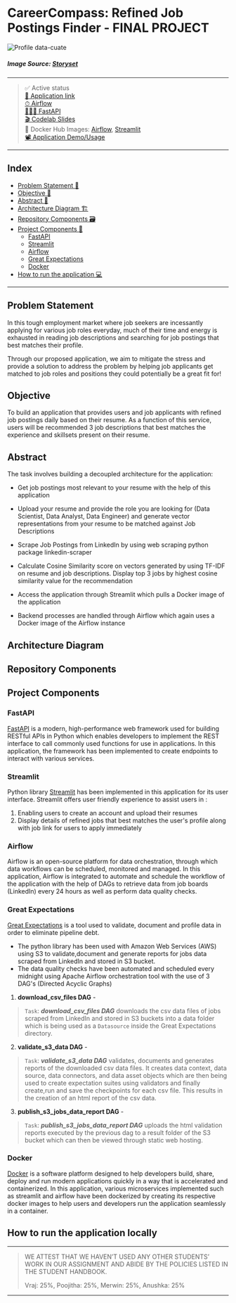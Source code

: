 # CareerCompass: Refined Job Postings Finder - FINAL PROJECT

![Profile data-cuate](https://user-images.githubusercontent.com/46862684/235030798-104e366f-8cd0-4c35-9c84-3d6f812eda89.svg)

##### Image Source: [Storyset](https://storyset.com/)
----- 

> ✅ Active status <br>
> [🚀 Application link](http://34.74.232.103:8003/) <br>
> [⏱ Airflow](http://34.74.232.103:8082/) <br>
> [🧑🏻‍💻 FastAPI](http://34.74.232.103:8002/docs) <br>
> [🎬 Codelab Slides](https://codelabs-preview.appspot.com/?file_id=1p63_TG8gJMdh3_X-U4dJAxjosIJW98NqSb7plLFZ_bI#0) <br>
>  🐳 Docker Hub Images: [Airflow](), [Streamlit]() <br>
> [📽️ Application Demo/Usage]()

----- 

## Index
  - [Problem Statement 🤔](#problem-statement)
  - [Objective 🎯](#objective)
  - [Abstract 📝](#abstract)
  - [Architecture Diagram 🏗](#architecture-diagram)
  - [Repository Components 🗃️](#repository-components)
  - [Project Components 💽](#project-components)
    - [FastAPI](#fastapi)
    - [Streamlit](#streamlit)
    - [Airflow](#airflow)
    - [Great Expectations](#great-expectations)
    - [Docker](#docker)
  - [How to run the application 💻](#how-to-run-the-application-locally)
----- 

## Problem Statement
In this tough employment market where job seekers are incessantly applying for various job roles everyday, much of their time and energy is exhausted in reading job descriptions and searching for job postings that best matches their profile. 

Through our proposed application, we aim to mitigate the stress and provide a solution to address the problem by helping job applicants get matched to job roles and positions they could potentially be a great fit for!

## Objective
To build an application that provides users and job applicants with refined job postings daily based on their resume. As a function of this service, users will be recommended 3 job descriptions that best matches the experience and skillsets present on their resume.

## Abstract
The task involves building a decoupled architecture for the application:
- Get job postings most relevant to your resume with the help of this application

- Upload your resume and provide the role you are looking for (Data Scientist, Data Analyst, Data Engineer) and generate vector representations from your resume to be matched against Job Descriptions

- Scrape Job Postings from LinkedIn by using web scraping python package linkedin-scraper

- Calculate Cosine Similarity score on vectors generated by using TF-IDF on resume and job descriptions. Display top 3 jobs by highest cosine similarity value for the recommendation

- Access the application through Streamlit which pulls a Docker image of the application

- Backend processes are handled through Airflow which again uses a Docker image of the Airflow instance



## Architecture Diagram

## Repository Components

## Project Components

### FastAPI
[FastAPI](https://fastapi.tiangolo.com/) is a modern, high-performance web framework used for building RESTful APIs in Python which enables developers to implement the REST interface to call commonly used functions for use in applications. In this application, the framework has been implemented to create endpoints to interact with various services.

### Streamlit
Python library [Streamlit](https://streamlit.iohttps://streamlit.io) has been implemented in this application for its user interface. Streamlit offers user friendly experience to assist users in :

1) Enabling users to create an account and upload their resumes
2) Display details of refined jobs that best matches the user's profile along with job link for users to apply immediately


### Airflow
Airflow is an open-source platform for data orchestration, through which data workflows can be scheduled, monitored and managed. In this application, Airflow is integrated to automate and schedule the workflow of the application with the help of DAGs to retrieve data from job boards (LinkedIn) every 24 hours as well as perform data quality checks.

### Great Expectations
[Great Expectations](https://docs.greatexpectations.io/docs/) is a tool used to validate, document and profile data in order to eliminate pipeline debt.
- The python library has been used with Amazon Web Services (AWS) using S3 to validate,document and generate reports for jobs data scraped from LinkedIn and stored in S3 bucket.
- The data quality checks have been automated and scheduled every midnight using Apache Airflow orchestration tool with the use of 3 DAG's (Directed Acyclic Graphs)
1) **download_csv_files DAG** -

> `Task`: ***download_csv_files DAG*** downloads the csv data files of jobs scraped from LinkedIn and stored in S3 buckets into a data folder which is being used as a `Datasource` inside the Great Expectations directory.

2) **validate_s3_data DAG** -

> `Task`: ***validate_s3_data DAG*** validates, documents and generates reports of the downloaded csv data files. It creates data context, data source, data connectors, and data asset objects which are then being used to create expectation suites using validators and finally create,run and save the checkpoints for each csv file. This results in the creation of an html report of the csv data.

3) **publish_s3_jobs_data_report DAG** -

> `Task`: ***publish_s3_jobs_data_report DAG*** uploads the html validation reports executed by the previous dag to a result folder of the S3 bucket which can then be viewed through static web hosting.

### Docker
[Docker](https://docs.docker.com/) is a software platform designed to help developers build, share, deploy and run modern applications quickly in a way that is accelerated and containerized. In this application, various microservices implemented such as streamlit and airflow have been dockerized by creating its respective docker images to help users and developers run the application seamlessly in a container.

## How to run the application locally

-----
> WE ATTEST THAT WE HAVEN’T USED ANY OTHER STUDENTS’ WORK IN OUR ASSIGNMENT AND ABIDE BY THE POLICIES LISTED IN THE STUDENT HANDBOOK.
> 
> Vraj: 25%, Poojitha: 25%, Merwin: 25%, Anushka: 25%
-----
